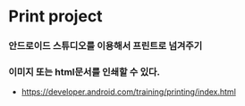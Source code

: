 # Print project

### 안드로이드 스튜디오를 이용해서 프린트로 넘겨주기

### 이미지 또는 html문서를 인쇄할 수 있다.

*  https://developer.android.com/training/printing/index.html


